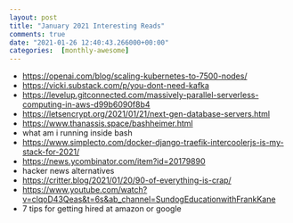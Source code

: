 ```yaml
---
layout: post
title: "January 2021 Interesting Reads"
comments: true
date: "2021-01-26 12:40:43.266000+00:00"
categories:  [monthly-awesome]
---
```





 * https://openai.com/blog/scaling-kubernetes-to-7500-nodes/
 * https://vicki.substack.com/p/you-dont-need-kafka
 * https://levelup.gitconnected.com/massively-parallel-serverless-computing-in-aws-d99b6090f8b4
 * https://letsencrypt.org/2021/01/21/next-gen-database-servers.html
 * https://www.thanassis.space/bashheimer.html
 * what am i running inside bash
 * https://www.simplecto.com/docker-django-traefik-intercoolerjs-is-my-stack-for-2021/
 * https://news.ycombinator.com/item?id=20179890
 * hacker news alternatives
 * https://critter.blog/2021/01/20/90-of-everything-is-crap/
 * https://www.youtube.com/watch?v=clqoD43Qeas&t=6s&ab_channel=SundogEducationwithFrankKane
 * 7 tips for getting hired at amazon or google